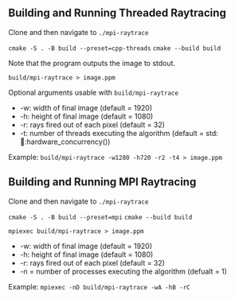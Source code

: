 ## Building and Running Threaded Raytracing

Clone and then navigate to `./mpi-raytrace`

```cmake -S . -B build --preset=cpp-threads```
```cmake --build build```

Note that the program outputs the image to stdout.

```build/mpi-raytrace > image.ppm```

Optional arguments usable with `build/mpi-raytrace`

- -w<UINT>: width of final image (default = 1920)
- -h<UINT>: height of final image (default = 1080)
- -r<UINT>: rays fired out of each pixel (default = 32)
- -t<UINT>: number of threads executing the algorithm (default = std::thread::hardware_concurrency())

Example:
```build/mpi-raytrace -w1280 -h720 -r2 -t4 > image.ppm```

## Building and Running MPI Raytracing

Clone and then navigate to `./mpi-raytrace`

```cmake -S . -B build --preset=mpi```
```cmake --build build```

```mpiexec build/mpi-raytrace > image.ppm```

- -w<UINT>: width of final image (default = 1920)
- -h<UINT>: height of final image (default = 1080)
- -r<UINT>: rays fired out of each pixel (default = 32)
- -n<UINT> = number of processes executing the algorithm (defualt = 1)

Example: ```mpiexec -nD build/mpi-raytrace -wA -hB -rC```
